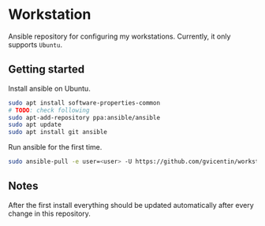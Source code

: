 # Workstation

Ansible repository for configuring my workstations. Currently, it only supports
`Ubuntu`.

## Getting started

Install ansible on Ubuntu.

```sh
sudo apt install software-properties-common
# TODO: check following
sudo apt-add-repository ppa:ansible/ansible
sudo apt update
sudo apt install git ansible
```

Run ansible for the first time.

```sh
sudo ansible-pull -e user=<user> -U https://github.com/gvicentin/workstation.git
```

## Notes

After the first install everything should be updated automatically after every
change in this repository.

